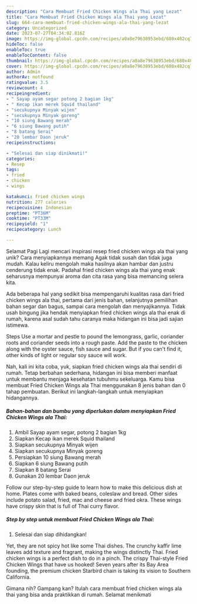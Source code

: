 ```yaml
---
description: "Cara Membuat Fried Chicken Wings ala Thai yang Lezat"
title: "Cara Membuat Fried Chicken Wings ala Thai yang Lezat"
slug: 664-cara-membuat-fried-chicken-wings-ala-thai-yang-lezat
category: Uncategorized
date: 2023-07-27T04:34:02.816Z
image: https://img-global.cpcdn.com/recipes/a0a8e79638953ebd/680x482cq70/fried-chicken-wings-ala-thai-foto-resep-utama.jpg
hideToc: false
enableToc: true
enableTocContent: false
thumbnail: https://img-global.cpcdn.com/recipes/a0a8e79638953ebd/680x482cq70/fried-chicken-wings-ala-thai-foto-resep-utama.jpg
cover: https://img-global.cpcdn.com/recipes/a0a8e79638953ebd/680x482cq70/fried-chicken-wings-ala-thai-foto-resep-utama.jpg
author: Admin
authorAv: notfound
ratingvalue: 3.5
reviewcount: 4
recipeingredient:
- " Sayap ayam segar potong 2 bagian 1kg"
- " Kecap ikan merek Squid thailand"
- "secukupnya Minyak wijen"
- "secukupnya Minyak goreng"
- "10 siung Bawang merah"
- "6 siung Bawang putih"
- "8 batang Serai"
- "20 lembar Daon jeruk"
recipeinstructions:

- "Selesai dan siap dinikmati!"
categories:
- Resep
tags:
- fried
- chicken
- wings

katakunci: fried chicken wings 
nutrition: 277 calories
recipecuisine: Indonesian
preptime: "PT36M"
cooktime: "PT33M"
recipeyield: "1"
recipecategory: Lunch

---
```



Selamat Pagi Lagi mencari inspirasi resep fried chicken wings ala thai yang unik? Cara menyiapkannya memang Agak tidak susah dan tidak juga mudah. Kalau keliru mengolah maka hasilnya akan hambar dan justru cenderung tidak enak. Padahal fried chicken wings ala thai yang enak seharusnya mempunyai aroma dan cita rasa yang bisa memancing selera kita.


Ada beberapa hal yang sedikit bisa mempengaruhi kualitas rasa dari fried chicken wings ala thai, pertama dari jenis bahan, selanjutnya pemilihan bahan segar dan bagus, sampai cara mengolah dan menyajikannya. Tidak usah bingung jika hendak menyiapkan fried chicken wings ala thai enak di rumah, karena asal sudah tahu caranya maka hidangan ini bisa jadi sajian istimewa.

Steps Use a mortar and pestle to pound the lemongrass, garlic, coriander roots and coriander seeds into a rough paste. Add the paste to the chicken along with the oyster sauce, fish sauce and sugar. But if you can&#39;t find it, other kinds of light or regular soy sauce will work.


Nah, kali ini kita coba, yuk, siapkan fried chicken wings ala thai sendiri di rumah. Tetap berbahan sederhana, hidangan ini bisa memberi manfaat untuk membantu menjaga kesehatan tubuhmu sekeluarga. Kamu bisa membuat Fried Chicken Wings ala Thai menggunakan 8 jenis bahan dan 0 tahap pembuatan. Berikut ini langkah-langkah untuk menyiapkan hidangannya.

<!--inarticleads1-->

##### Bahan-bahan dan bumbu yang diperlukan dalam menyiapkan Fried Chicken Wings ala Thai:

1. Ambil  Sayap ayam segar, potong 2 bagian 1kg
1. Siapkan  Kecap ikan merek Squid thailand
1. Siapkan secukupnya Minyak wijen
1. Siapkan secukupnya Minyak goreng
1. Persiapkan 10 siung Bawang merah
1. Siapkan 6 siung Bawang putih
1. Siapkan 8 batang Serai
1. Gunakan 20 lembar Daon jeruk


Follow our step-by-step guide to learn how to make this delicious dish at home. Plates come with baked beans, coleslaw and bread. Other sides include potato salad, fried, mac and cheese and fried okra. These wings have crispy skin that is full of Thai curry flavor. 

<!--inarticleads2-->

##### Step by step untuk membuat Fried Chicken Wings ala Thai:


1. Selesai dan siap dihidangkan!

Yet, they are not spicy hot like some Thai dishes. The crunchy kaffir lime leaves add texture and fragrant, making the wings distinctly Thai. Fried chicken wings is a perfect dish to do in a pinch. The crispy Thai-style Fried Chicken Wings that have us hooked! Seven years after its Bay Area founding, the premium chicken Starbird chain is taking its vision to Southern California. 

Gimana nih? Gampang kan? Itulah cara membuat fried chicken wings ala thai yang bisa anda praktikkan di rumah. Selamat menikmati
